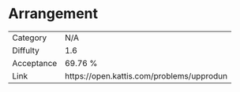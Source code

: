 # Arrangement

<table>
    <tr>
        <td>Category</td>
        <td>N/A</td>
    </tr>
    <tr>
        <td>Diffulty</td>
        <td>1.6</td>
    </tr>
    <tr>
        <td>Acceptance</td>
        <td>69.76 %</td>
    </tr>
    <tr>
        <td>Link</td>
        <td>https://open.kattis.com/problems/upprodun</td>
    </tr>
</table>